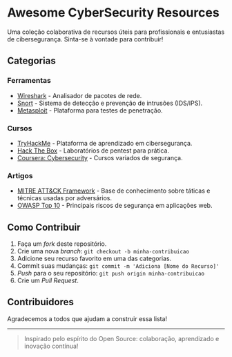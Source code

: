 #  Awesome CyberSecurity Resources

Uma coleção colaborativa de recursos úteis para profissionais e entusiastas de cibersegurança. Sinta-se à vontade para contribuir!

##  Categorias

###  Ferramentas
- [Wireshark](https://www.wireshark.org/) - Analisador de pacotes de rede.
- [Snort](https://www.snort.org/) - Sistema de detecção e prevenção de intrusões (IDS/IPS).
- [Metasploit](https://www.metasploit.com/) - Plataforma para testes de penetração.

###  Cursos
- [TryHackMe](https://tryhackme.com/) - Plataforma de aprendizado em cibersegurança.
- [Hack The Box](https://www.hackthebox.com/) - Laboratórios de pentest para prática.
- [Coursera: Cybersecurity](https://www.coursera.org/browse/information-technology/cybersecurity) - Cursos variados de segurança.

###  Artigos
- [MITRE ATT&CK Framework](https://attack.mitre.org/) - Base de conhecimento sobre táticas e técnicas usadas por adversários.
- [OWASP Top 10](https://owasp.org/www-project-top-ten/) - Principais riscos de segurança em aplicações web.

##  Como Contribuir

1. Faça um *fork* deste repositório.
2. Crie uma nova *branch*: `git checkout -b minha-contribuicao`
3. Adicione seu recurso favorito em uma das categorias.
4. Commit suas mudanças: `git commit -m 'Adiciona [Nome do Recurso]'`
5. *Push* para o seu repositório: `git push origin minha-contribuicao`
6. Crie um *Pull Request*.

##  Contribuidores

Agradecemos a todos que ajudam a construir essa lista! 

---

> Inspirado pelo espírito do Open Source: colaboração, aprendizado e inovação contínua!
